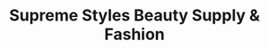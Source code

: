 ---
title: "Supreme Styles Beauty Supply & Fashion"
url: /williamsburg/supreme-styles-beauty-supply-and-fashion/
shop: clothes
---